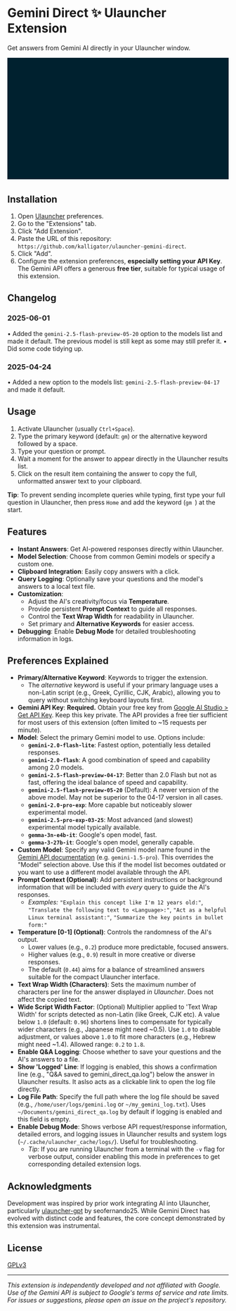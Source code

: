 # Gemini Direct ✨ Ulauncher Extension

Get answers from Gemini AI directly in your Ulauncher window.

![Gemini Direct Ulauncher Extension Demo](images/ul_ext_gemini-direct_demo.gif)

## Installation

1.  Open [Ulauncher](https://ulauncher.io/) preferences.
2.  Go to the "Extensions" tab.
3.  Click "Add Extension".
4.  Paste the URL of this repository: `https://github.com/kalligator/ulauncher-gemini-direct`.
5.  Click "Add".
6.  Configure the extension preferences, **especially setting your API Key**. The Gemini API offers a generous **free tier**, suitable for typical usage of this extension.


## Changelog

### 2025-06-01
• Added the `gemini-2.5-flash-preview-05-20` option to the models list and made it default. The previous model is still kept as some may still prefer it.
• Did some code tidying up.
### 2025-04-24
• Added a new option to the models list: `gemini-2.5-flash-preview-04-17` and made it default.

## Usage

1.  Activate Ulauncher (usually `Ctrl+Space`).
2.  Type the primary keyword (default: `gm`) or the alternative keyword followed by a space.
3.  Type your question or prompt.
4.  Wait a moment for the answer to appear directly in the Ulauncher results list.
5.  Click on the result item containing the answer to copy the full, unformatted answer text to your clipboard.

**Tip**: To prevent sending incomplete queries while typing, first type your full question in Ulauncher, then press `Home` and add the keyword (`gm `) at the start.

## Features

*   **Instant Answers**: Get AI-powered responses directly within Ulauncher.
*   **Model Selection**: Choose from common Gemini models or specify a custom one.
*   **Clipboard Integration**: Easily copy answers with a click.
*   **Query Logging**: Optionally save your questions and the model's answers to a local text file.
*   **Customization**:
    *   Adjust the AI's creativity/focus via **Temperature**.
    *   Provide persistent **Prompt Context** to guide all responses.
    *   Control the **Text Wrap Width** for readability in Ulauncher.
    *   Set primary and **Alternative Keywords** for easier access.
*   **Debugging**: Enable **Debug Mode** for detailed troubleshooting information in logs.

## Preferences Explained

*   **Primary/Alternative Keyword**: Keywords to trigger the extension.
    *   The *alternative* keyword is useful if your primary language uses a non-Latin script (e.g., Greek, Cyrillic, CJK, Arabic), allowing you to query without switching keyboard layouts first.
*   **Gemini API Key**: **Required.** Obtain your free key from [Google AI Studio > Get API Key](https://aistudio.google.com/app/apikey). Keep this key private. The API provides a free tier sufficient for most users of this extension (often limited to ~15 requests per minute).
*   **Model**: Select the primary Gemini model to use. Options include:
    *   **`gemini-2.0-flash-lite`**: Fastest option, potentially less detailed responses.
    *   **`gemini-2.0-flash`**: A good combination of speed and capability among 2.0 models.
    *   **`gemini-2.5-flash-preview-04-17`**: Better than 2.0 Flash but not as fast, offering the ideal balance of speed and capability.
    *   **`gemini-2.5-flash-preview-05-20`** (Default): A newer version of the above model. May not be superior to the 04-17 version in all cases.
    *   **`gemini-2.0-pro-exp`**: More capable but noticeably slower experimental model.
    *   **`gemini-2.5-pro-exp-03-25`**: Most advanced (and slowest) experimental model typically available.
    *   **`gemma-3n-e4b-it`**: Google's open model, fast.
    *   **`gemma-3-27b-it`**: Google's open model, generally capable.
*   **Custom Model**: Specify any valid Gemini model name found in the [Gemini API documentation](https://ai.google.dev/gemini-api/docs/pricing) (e.g. `gemini-1.5-pro`).  This overrides the "Model" selection above. Use this if the model list becomes outdated or you want to use a different model available through the API.
*   **Prompt Context (Optional)**: Add persistent instructions or background information that will be included with *every* query to guide the AI's responses.
    *   *Examples:* `"Explain this concept like I'm 12 years old:"`, `"Translate the following text to <Language>:"`, `"Act as a helpful Linux terminal assistant:"`, `"Summarize the key points in bullet form:"`
*   **Temperature [0-1] (Optional)**: Controls the randomness of the AI's output.
    *   Lower values (e.g., `0.2`) produce more predictable, focused answers.
    *   Higher values (e.g., `0.9`) result in more creative or diverse responses.
    *   The default (`0.44`) aims for a balance of streamlined answers suitable for the compact Ulauncher interface.
*   **Text Wrap Width (Characters)**: Sets the maximum number of characters per line for the answer displayed *in Ulauncher*. Does not affect the copied text.
*   **Wide Script Width Factor**: (Optional) Multiplier applied to 'Text Wrap Width' for scripts detected as non-Latin (like Greek, CJK etc). A value below `1.0` (default: `0.96`) shortens lines to compensate for typically wider characters (e.g., Japanese might need ~0.5). Use `1.0` to disable adjustment, or values above `1.0` to fit more characters (e.g., Hebrew might need ~1.4). Allowed range: `0.2` to `1.8`.
*   **Enable Q&A Logging**: Choose whether to save your questions and the AI's answers to a file.
*   **Show 'Logged' Line**: If logging is enabled, this shows a confirmation line (e.g., "Q&A saved to gemini_direct_qa.log") below the answer in Ulauncher results. It aslso acts as a clickable link to open the log file directly.
*   **Log File Path**: Specify the full path where the log file should be saved (e.g., `/home/user/logs/gemini.log` or `~/my_gemini_log.txt`). Uses `~/Documents/gemini_direct_qa.log` by default if logging is enabled and this field is empty.
*   **Enable Debug Mode**: Shows verbose API request/response information, detailed errors, and logging issues in Ulauncher results and system logs (`~/.cache/ulauncher_cache/logs/`). Useful for troubleshooting.
    *   *Tip:* If you are running Ulauncher from a terminal with the `-v` flag for verbose output, consider enabling this mode in preferences to get corresponding detailed extension logs.


## Acknowledgments

Development was inspired by prior work integrating AI into Ulauncher, particularly [ulauncher-gpt](https://github.com/seofernando25/ulauncher-gpt) by seofernando25. While Gemini Direct has evolved with distinct code and features, the core concept demonstrated by this extension was instrumental.

## License

[GPLv3](https://www.gnu.org/licenses/gpl-3.0.en.html)

---
*This extension is independently developed and not affiliated with Google.*
*Use of the Gemini API is subject to Google's terms of service and rate limits.*
*For issues or suggestions, please open an issue on the project's repository.*
